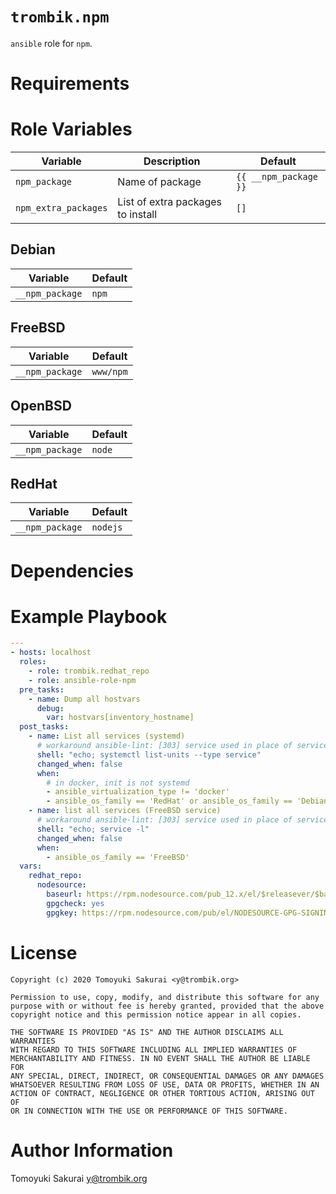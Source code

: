 # `trombik.npm`

`ansible` role for `npm`.

# Requirements

# Role Variables

| Variable | Description | Default |
|----------|-------------|---------|
| `npm_package` | Name of package | `{{ __npm_package }}` |
| `npm_extra_packages` | List of extra packages to install | `[]` |

## Debian

| Variable | Default |
|----------|---------|
| `__npm_package` | `npm` |

## FreeBSD

| Variable | Default |
|----------|---------|
| `__npm_package` | `www/npm` |

## OpenBSD

| Variable | Default |
|----------|---------|
| `__npm_package` | `node` |

## RedHat

| Variable | Default |
|----------|---------|
| `__npm_package` | `nodejs` |

# Dependencies

# Example Playbook

```yaml
---
- hosts: localhost
  roles:
    - role: trombik.redhat_repo
    - role: ansible-role-npm
  pre_tasks:
    - name: Dump all hostvars
      debug:
        var: hostvars[inventory_hostname]
  post_tasks:
    - name: List all services (systemd)
      # workaround ansible-lint: [303] service used in place of service module
      shell: "echo; systemctl list-units --type service"
      changed_when: false
      when:
        # in docker, init is not systemd
        - ansible_virtualization_type != 'docker'
        - ansible_os_family == 'RedHat' or ansible_os_family == 'Debian'
    - name: list all services (FreeBSD service)
      # workaround ansible-lint: [303] service used in place of service module
      shell: "echo; service -l"
      changed_when: false
      when:
        - ansible_os_family == 'FreeBSD'
  vars:
    redhat_repo:
      nodesource:
        baseurl: https://rpm.nodesource.com/pub_12.x/el/$releasever/$basearch
        gpgcheck: yes
        gpgkey: https://rpm.nodesource.com/pub/el/NODESOURCE-GPG-SIGNING-KEY-EL
```

# License

```
Copyright (c) 2020 Tomoyuki Sakurai <y@trombik.org>

Permission to use, copy, modify, and distribute this software for any
purpose with or without fee is hereby granted, provided that the above
copyright notice and this permission notice appear in all copies.

THE SOFTWARE IS PROVIDED "AS IS" AND THE AUTHOR DISCLAIMS ALL WARRANTIES
WITH REGARD TO THIS SOFTWARE INCLUDING ALL IMPLIED WARRANTIES OF
MERCHANTABILITY AND FITNESS. IN NO EVENT SHALL THE AUTHOR BE LIABLE FOR
ANY SPECIAL, DIRECT, INDIRECT, OR CONSEQUENTIAL DAMAGES OR ANY DAMAGES
WHATSOEVER RESULTING FROM LOSS OF USE, DATA OR PROFITS, WHETHER IN AN
ACTION OF CONTRACT, NEGLIGENCE OR OTHER TORTIOUS ACTION, ARISING OUT OF
OR IN CONNECTION WITH THE USE OR PERFORMANCE OF THIS SOFTWARE.
```

# Author Information

Tomoyuki Sakurai <y@trombik.org>
